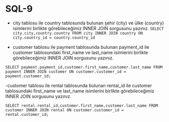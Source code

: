 # SQL-9

- city tablosu ile country tablosunda bulunan şehir (city) ve ülke (country) isimlerini birlikte görebileceğimiz INNER JOIN sorgusunu yazınız.
`
SELECT city.city,country.country FROM city
INNER JOIN country ON city.country_id = country.country_id
`

- customer tablosu ile payment tablosunda bulunan payment_id ile customer tablosundaki first_name ve last_name isimlerini birlikte görebileceğimiz INNER JOIN sorgusunu yazınız.

`
SELECT payment.payment_id,customer.first_name,customer.last_name FROM payment
INNER JOIN customer ON customer.customer_id = payment.customer_id;
`


-customer tablosu ile rental tablosunda bulunan rental_id ile customer tablosundaki first_name ve last_name isimlerini birlikte görebileceğimiz INNER JOIN sorgusunu yazınız.


`
SELECT rental.rental_id,customer.first_name,customer.last_name FROM customer
INNER JOIN rental ON customer.customer_id = rental.customer_id;
`
